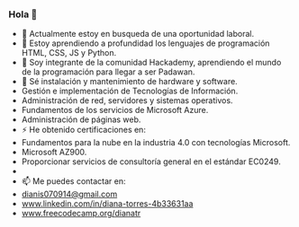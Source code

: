 ### Hola 👋

<!--
**DianaTorresR/DianaTorresR** is a ✨ _special_ ✨ repository because its `README.md` (this file) appears on your GitHub profile.
-->
- 🔭 Actualmente estoy en busqueda de una oportunidad laboral.
- 🌱 Estoy aprendiendo a profundidad los lenguajes de programación HTML, CSS, JS y Python.
- 👯 Soy integrante de la comunidad Hackademy, aprendiendo el mundo de la programación para llegar a ser Padawan.
- 💬 Sé instalación y mantenimiento de hardware y software.
-    Gestión e implementación de Tecnologías de Información.
-    Administración de red, servidores y sistemas operativos.
-    Fundamentos de los servicios de Microsoft Azure.
-    Administración de páginas web.
- ⚡ He obtenido certificaciones en:
-    Fundamentos para la nube en la industria 4.0 con tecnologías Microsoft.
-    Microsoft AZ900.
-    Proporcionar servicios de consultoría general en el estándar EC0249.
-    
- 📫 Me puedes contactar en:
-    dianis070914@gmail.com
-    www.linkedin.com/in/diana-torres-4b33631aa
-    www.freecodecamp.org/dianatr


